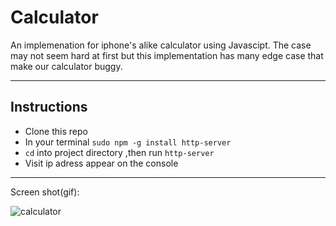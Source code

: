 # Calculator
An implemenation for iphone's alike calculator using Javascipt. 
The case may not seem hard at first but this implementation has many edge case that make our calculator buggy.
 
---

## Instructions
- Clone this repo
- In your terminal `sudo npm -g install http-server`
- `cd` into project directory ,then run `http-server`
- Visit ip adress appear on the console

---

Screen shot(gif):

![calculator](https://user-images.githubusercontent.com/6436298/37902875-0f0c7ac0-3120-11e8-95a5-325cad3b3b8f.gif)
